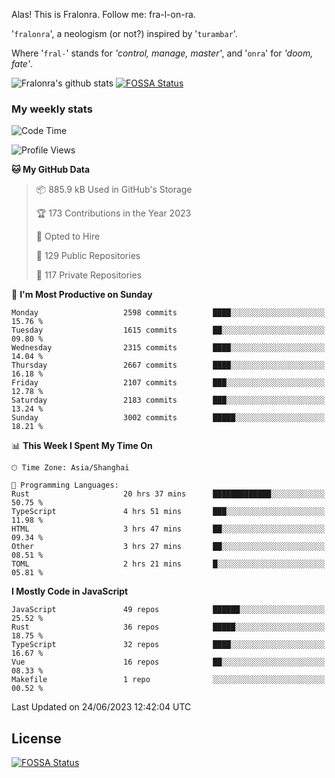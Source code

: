 Alas! This is Fralonra. Follow me: fra-l-on-ra.

'`fralonra`', a neologism (or not?) inspired by '`turambar`'.

Where '`fral-`' stands for *'control, manage, master'*, and '`onra`' for *'doom, fate'*.

![Fralonra's github stats](https://github-readme-stats.vercel.app/api?username=fralonra)
[![FOSSA Status](https://app.fossa.com/api/projects/git%2Bgithub.com%2Ffralonra%2Ffralonra.svg?type=shield)](https://app.fossa.com/projects/git%2Bgithub.com%2Ffralonra%2Ffralonra?ref=badge_shield)

### My weekly stats

<!--START_SECTION:waka-->
![Code Time](http://img.shields.io/badge/Code%20Time-3%2C612%20hrs%2050%20mins-blue)

![Profile Views](http://img.shields.io/badge/Profile%20Views-0-blue)

**🐱 My GitHub Data** 

> 📦 885.9 kB Used in GitHub's Storage 
 > 
> 🏆 173 Contributions in the Year 2023
 > 
> 💼 Opted to Hire
 > 
> 📜 129 Public Repositories 
 > 
> 🔑 117 Private Repositories 
 > 
📅 **I'm Most Productive on Sunday** 

```text
Monday                   2598 commits        ████░░░░░░░░░░░░░░░░░░░░░   15.76 % 
Tuesday                  1615 commits        ██░░░░░░░░░░░░░░░░░░░░░░░   09.80 % 
Wednesday                2315 commits        ████░░░░░░░░░░░░░░░░░░░░░   14.04 % 
Thursday                 2667 commits        ████░░░░░░░░░░░░░░░░░░░░░   16.18 % 
Friday                   2107 commits        ███░░░░░░░░░░░░░░░░░░░░░░   12.78 % 
Saturday                 2183 commits        ███░░░░░░░░░░░░░░░░░░░░░░   13.24 % 
Sunday                   3002 commits        █████░░░░░░░░░░░░░░░░░░░░   18.21 % 
```


📊 **This Week I Spent My Time On** 

```text
🕑︎ Time Zone: Asia/Shanghai

💬 Programming Languages: 
Rust                     20 hrs 37 mins      █████████████░░░░░░░░░░░░   50.75 % 
TypeScript               4 hrs 51 mins       ███░░░░░░░░░░░░░░░░░░░░░░   11.98 % 
HTML                     3 hrs 47 mins       ██░░░░░░░░░░░░░░░░░░░░░░░   09.34 % 
Other                    3 hrs 27 mins       ██░░░░░░░░░░░░░░░░░░░░░░░   08.51 % 
TOML                     2 hrs 21 mins       █░░░░░░░░░░░░░░░░░░░░░░░░   05.81 % 
```

**I Mostly Code in JavaScript** 

```text
JavaScript               49 repos            ██████░░░░░░░░░░░░░░░░░░░   25.52 % 
Rust                     36 repos            █████░░░░░░░░░░░░░░░░░░░░   18.75 % 
TypeScript               32 repos            ████░░░░░░░░░░░░░░░░░░░░░   16.67 % 
Vue                      16 repos            ██░░░░░░░░░░░░░░░░░░░░░░░   08.33 % 
Makefile                 1 repo              ░░░░░░░░░░░░░░░░░░░░░░░░░   00.52 % 
```




 Last Updated on 24/06/2023 12:42:04 UTC
<!--END_SECTION:waka-->

## License
[![FOSSA Status](https://app.fossa.com/api/projects/git%2Bgithub.com%2Ffralonra%2Ffralonra.svg?type=large)](https://app.fossa.com/projects/git%2Bgithub.com%2Ffralonra%2Ffralonra?ref=badge_large)